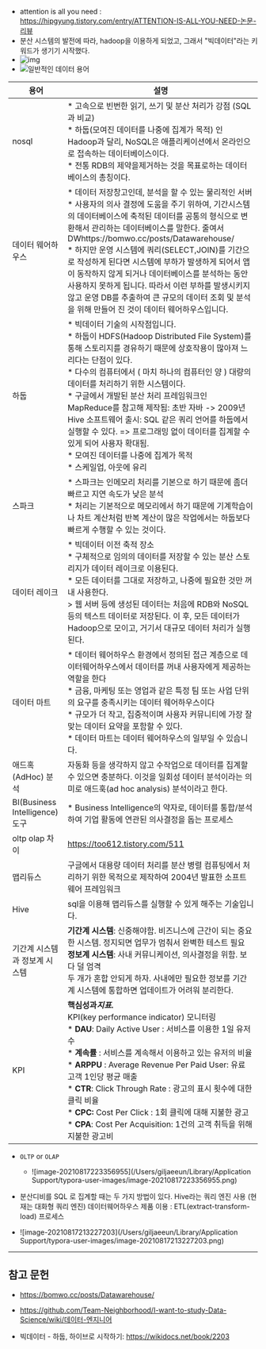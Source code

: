 *  attention is all you need : https://hipgyung.tistory.com/entry/ATTENTION-IS-ALL-YOU-NEED-논문-리뷰
*  분산 시스템의 발전에 따라, hadoop을 이용하게 되었고, 그래서 "빅데이터"라는 키워드가 생기기 시작했다.
* ![img](https://files.itworld.co.kr/archive/image/2015/04/spark-stack-100532649-large_idge.png)
* ![일반적인 데이터 용어](https://bomwo.cc/static/ea188678e47519c7c158140455afd07b/d9199/snowflake.png)

| 용어              | 설명 |
| ----------------- | ---- |
| nosql | * 고속으로 빈번한 읽기, 쓰기 및 분산 처리가 강점 (SQL 과 비교) <br/> * 하둡(모여진 데이터를 나중에 집계가 목적) 인 Hadoop과 달리, NoSQL은 애플리케이션에서 온라인으로 접속하는 데이터베이스이다.<br/>* 전통 RDB의 제약을제거하는 것을 목표로하는 데이터베이스의 총칭이다. |
| 데이터 웨어하우스 | * 데이터 저장창고인데, 분석을 할 수 있는 물리적인 서버  <br/> * 사용자의 의사 결정에 도움을 주기 위하여, 기간시스템의 데이터베이스에 축적된 데이터를 공통의 형식으로 변환해서 관리하는 데이터베이스를 말한다. 줄여서 DWhttps://bomwo.cc/posts/Datawarehouse/<br />* 하지만 운영 시스템에 쿼리(SELECT,JOIN)를 기간으로 작성하게 된다면 시스템에 부하가 발생하게 되어서 앱이 동작하지 않게 되거나 데이터베이스를 분석하는 동안 사용하지 못하게 됩니다. 따라서 이런 부하를 발생시키지않고 운영 DB를 추출하여 큰 규모의 데이터 조회 및 분석을 위해 만들어 진 것이 데이터 웨어하우스입니다. |
| 하둡              | * 빅데이터 기술의 시작점입니다. <br /> * 하둡이 HDFS(Hadoop Distributed File System)를 통해 스토리지를 경유하기 때문에 상호작용이 많아져 느리다는 단점이 있다. <br/> * 다수의 컴퓨터에서 ( 마치 하나의 컴퓨터인 양 ) 대량의 데이터를 처리하기 위한 시스템이다.<br />*  구글에서 개발된 분산 처리 프레임워크인 MapReduce를 참고해 제작됨: 초반 자바 -> 2009년 Hive 소프트웨어 출시: SQL 같은 쿼리 언어를 하둡에서 실행할 수 있다. => 프로그래밍 없이 데이터를 집계할 수 있게 되어 사용자 확대됨. <br/> * 모여진 데이터를 나중에 집계가 목적<br />* 스케일업, 아웃에 유리 |
| 스파크              | * 스파크는 인메모리 처리를 기본으로 하기 때문에 좀더 빠르고 지연 속도가 낮은 분석  <br />* 처리는 기본적으로 메모리에서 하기 때문에 기계학습이나 차트 계산처럼 반복 계산이 많은 작업에서는 하둡보다 빠르게 수행할 수 있는 것이다.|
|데이터 레이크 | *  빅데이터 이전 축적 장소<br />*  구체적으로 임의의 데이터를 저장할 수 있는 분산 스토리지가 데이터 레이크로 이용된다.<br />*  모든 데이터를 그대로 저장하고, 나중에 필요한 것만 꺼내 사용한다.<br />>   웹 서버 등에 생성된 데이터는 처음에 RDB와 NoSQL 등의 텍스트 데이터로 저장된다. 이 후, 모든 데이터가 Hadoop으로 모이고, 거기서 대규모 데이터 처리가 실행된다. |
| 데이터 마트 | * 데이터 웨어하우스 환경에서 정의된 접근 계층으로 데이터웨어하우스에서 데이터를 꺼내 사용자에게 제공하는 역할을 한다 <br /> * 금융, 마케팅 또는 영업과 같은 특정 팀 또는 사업 단위의 요구를 충족시키는 데이터 웨어하우스이다 <br /> * 규모가 더 작고, 집중적이며 사용자 커뮤니티에 가장 잘 맞는 데이터 요약을 포함할 수 있다. <br/> *  데이터 마트는 데이터 웨어하우스의 일부일 수 있습니다. |
| 애드혹(AdHoc) 분석  | 자동화 등을 생각하지 않고 수작업으로 데이터를 집계할 수 있으면 충분하다. 이것을 일회성 데이터 분석이라는 의미로 애드훅(ad hoc analysis) 분석이라고 한다. |
| BI(Business Intelligence) 도구 | *  Business Intelligence의 약자로, 데이터를 통합/분석하여 기업 활동에 연관된 의사결정을 돕는 프로세스 |
| oltp olap 차이 | https://too612.tistory.com/511 |
| 맵리듀스 | 구글에서 대용량 데이터 처리를 분산 병렬 컴퓨팅에서 처리하기 위한 목적으로 제작하여 2004년 발표한 소프트웨어 프레임워크 |
|Hive|sql을 이용해 맵리듀스를 실행할 수 있게 해주는 기술입니다.|
|기간계 시스템과 정보계 시스템|**기간계 시스템**: 신중해야함. 비즈니스에 근간이 되는 중요한 시스템. 정지되면 업무가 멈춰서 완벽한 테스트 필요<br />**정보계 시스템**:  사내 커뮤니케이션, 의사결정을 위함. 보다 덜 엄격<br />두 개가 혼합 안되게 하자. 사내에만 필요한 정보를 기간계 시스템에 통합하면 업데이트가 어려워 분리한다.|
|KPI|**핵심성과*지표*.**<br />KPI(key performance indicator) 모니터링<br />* **DAU**: Daily Active User : 서비스를 이용한 1일 유저 수 <br />* **계속률** : 서비스를 계속해서 이용하고 있는 유저의 비율<br /> * **ARPPU** : Average Revenue Per Paid User: 유료 고객 1인당 평균 매출<br />* **CTR**: Click Through Rate : 광고의 표시 횟수에 대한 클릭 비율<br />* **CPC:** Cost Per Click : 1회 클릭에 대해 지불한 광고 <br />* **CPA**: Cost Per Acquisition: 1건의 고객 취득을 위해 지불한 광고비|

* `OLTP` or `OLAP`
  * ![image-20210817223356955](/Users/giljaeeun/Library/Application Support/typora-user-images/image-20210817223356955.png)

* 분산디비를 SQL 로 집계할 때는 두 가지 방법이 있다.
	Hive라는 쿼리 엔진 사용 (현재는 대화형 쿼리 엔진)
	데이터웨어하우스 제품 이용 : ETL(extract-transform-load) 프로세스



* ![image-20210817213227203](/Users/giljaeeun/Library/Application Support/typora-user-images/image-20210817213227203.png)





---

## 참고 문헌

* https://bomwo.cc/posts/Datawarehouse/

* https://github.com/Team-Neighborhood/I-want-to-study-Data-Science/wiki/데이터-엔지니어

*  빅데이터 - 하둡, 하이브로 시작하기: https://wikidocs.net/book/2203
